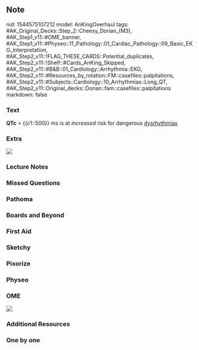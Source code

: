 ## Note
nid: 1544575107212
model: AnKingOverhaul
tags: #AK_Original_Decks::Step_2::Cheesy_Dorian_(M3), #AK_Step1_v11::#OME_banner, #AK_Step1_v11::#Physeo::11_Pathology::01_Cardiac_Pathology::09_Basic_EKG_Interpretation, #AK_Step2_v11::!FLAG_THESE_CARDS::Potential_duplicates, #AK_Step2_v11::!Shelf::#Cards_AnKing_Skipped, #AK_Step2_v11::#B&B::01_Cardiology::Arrhythmia::EKG, #AK_Step2_v11::#Resources_by_rotation::FM::casefiles::palpitations, #AK_Step2_v11::#Subjects::Cardiology::10_Arrhythmias::Long_QT, #AK_Step2_v11::Original_decks::Dorian::fam::casefiles::palpitations
markdown: false

### Text
<b>QTc</b> > {{c1::500}} ms is at <i>increased</i> risk for
dangerous <u>dysrhythmias</u>

### Extra
<img src=
"Examples-of-QT-measurement-and-correction-QTc-ECG-strips-from-lead-II-recorded-at-25.png">

### Lecture Notes


### Missed Questions


### Pathoma


### Boards and Beyond


### First Aid


### Sketchy


### Pixorize


### Physeo


### OME
<div class="ome-widget">
  <a href="https://onlinemeded.org?ref=anki"><img src=
  "_OME_AnkiFlashcards_General_3.png"></a>
</div>

### Additional Resources


### One by one

